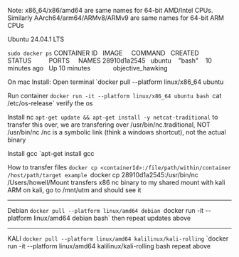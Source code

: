 Note: x86_64/x86/amd64 are same names for 64-bit AMD/Intel CPUs. Similarly AArch64/arm64/ARMv8/ARMv9 are same names for 64-bit ARM CPUs

Ubuntu 24.04.1 LTS

`sudo docker ps`
CONTAINER ID   IMAGE     COMMAND   CREATED          STATUS          PORTS     NAMES
28910d1a2545   ubuntu    "bash"    10 minutes ago   Up 10 minutes             objective_hawking

On mac
Install:
	Open terminal
	`docker pull --platform linux/x86_64 ubuntu

Run container
	`docker run -it --platform linux/x86_64 ubuntu bash
	`cat /etc/os-release`
		verify the os

Install nc
	`apt-get update && apt-get install -y netcat-traditional`
	to transfer this over, we are transfering over /usr/bin/nc.traditional, NOT /usr/bin/nc
		/nc is a symbolic link (think a windows shortcut), not the actual binary

Install gcc
	`apt-get install gcc

How to transfer files
	`docker cp <containerId>:/file/path/within/container /host/path/target
	example
	`docker cp 28910d1a2545:/usr/bin/nc /Users/howell/Mount
		transfers x86 nc binary to my shared mount with kali ARM
		on kali, go to /mnt/utm and should see it


___
Debian
`docker pull --platform linux/amd64 debian
`docker run -it --platform linux/amd64 debian bash`
then repeat updates above

___
KALI
`docker pull --platform linux/amd64 kalilinux/kali-rolling`
`docker run -it --platform linux/amd64 kalilinux/kali-rolling bash
repeat above
